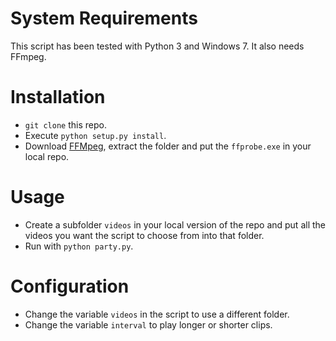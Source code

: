 # System Requirements
This script has been tested with Python 3 and Windows 7. It also needs FFmpeg.

# Installation
* `git clone` this repo.
* Execute `python setup.py install`.
* Download [FFMpeg](http://ffmpeg.zeranoe.com/builds/), extract the folder and put the `ffprobe.exe` in your local repo.

# Usage
* Create a subfolder `videos` in your local version of the repo and put all the videos you want the script to choose from into that folder.
* Run with `python party.py`.

# Configuration
* Change the variable `videos` in the script to use a different folder.
* Change the variable `interval` to play longer or shorter clips.
